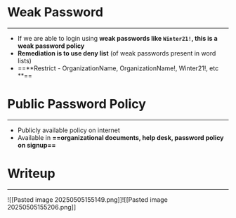 # Weak Password
---
- If we are able to login using **weak passwords like `Winter21!`, this is a weak password policy**
- **Remediation is to use deny list** (of weak passwords present in word lists)
- ==**Restrict - OrganizationName, OrganizationName!, Winter21!, etc **==

# Public Password Policy
---
- Publicly available policy on internet
- Available in **==organizational documents, help desk, password policy on signup==** 


# Writeup
---
![[Pasted image 20250505155149.png]]![[Pasted image 20250505155206.png]]